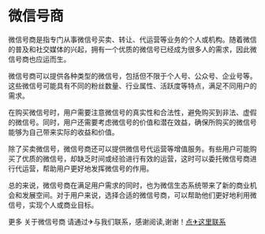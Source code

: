 # 微信号商

微信号商是指专门从事微信号买卖、转让、代运营等业务的个人或机构。随着微信的普及和社交媒体的兴起，拥有一个优质的微信号已经成为很多人的需求，因此微信号商也应运而生。

微信号商可以提供各种类型的微信号，包括但不限于个人号、公众号、企业号等。这些微信号可能具有不同的粉丝数量、行业属性、活跃度等特点，满足不同用户的需求。

在购买微信号时，用户需要注意微信号的真实性和合法性，避免购买到非法、虚假的微信号。同时，用户还需要考虑微信号的价值和潜在效益，确保所购买的微信号能够为自己带来实际的收益和价值。

除了买卖微信号，微信号商还可以提供微信号代运营等增值服务。有些用户可能购买了优质的微信号，却缺乏时间或经验进行有效的运营，这时可以委托微信号商进行代运营，帮助用户更好地发挥微信号的作用。

总的来说，微信号商在满足用户需求的同时，也为微信生态系统带来了新的商业机会和发展空间。对于用户来说，选择合适的微信号商，可以帮助他们更好地利用微信号，实现个人或商业目标。

更多 关于微信号商 请通过✈与我们联系，感谢阅读,谢谢！[点✈这里联系](https://sim.k02.cc)